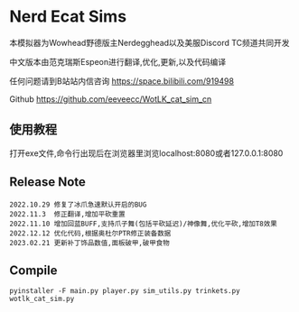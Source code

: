 # Nerd Ecat Sims

本模拟器为Wowhead野德版主Nerdegghead以及美服Discord TC频道共同开发

中文版本由范克瑞斯Espeon进行翻译,优化,更新,以及代码编译

任何问题请到B站站内信咨询 https://space.bilibili.com/919498

Github https://github.com/eeveecc/WotLK_cat_sim_cn

## 使用教程

打开exe文件,命令行出现后在浏览器里浏览localhost:8080或者127.0.0.1:8080

## Release Note

```
2022.10.29 修复了冰爪急速默认开启的BUG
2022.11.3  修正翻译,增加平砍重置
2022.11.10 增加回蓝BUFF,支持爪子舞(包括平砍延迟)/神像舞,优化平砍,增加T8效果
2022.12.12 优化代码,根据奥杜尔PTR修正装备数据
2023.02.21 更新补丁饰品数值,面板破甲,破甲食物
```

## Compile

`pyinstaller -F main.py player.py sim_utils.py trinkets.py wotlk_cat_sim.py`